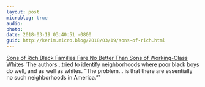 ```yaml
---
layout: post
microblog: true
audio: 
photo: 
date: 2018-03-19 03:40:51 -0800
guid: http://kerim.micro.blog/2018/03/19/sons-of-rich.html
---
```

[Sons of Rich Black Families Fare No Better Than Sons of Working-Class Whites](https://www.nytimes.com/interactive/2018/03/19/upshot/race-class-white-and-black-men.html) ‘The authors…tried to identify neighborhoods where poor black boys do well, and as well as whites. “The problem… is that there are essentially no such neighborhoods in America.”’
